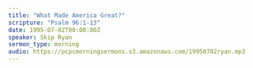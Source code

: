 ```yaml
---
title: "What Made America Great?"
scripture: "Psalm 96:1-13"
date: 1995-07-02T00:00:00Z
speaker: Skip Ryan
sermon_type: morning
audio: https://pcpcmorningsermons.s3.amazonaws.com/19950702ryan.mp3 
---
```



